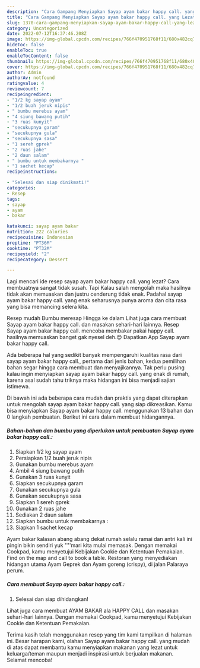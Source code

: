 ```yaml
---
description: "Cara Gampang Menyiapkan Sayap ayam bakar happy call. yang Lezat"
title: "Cara Gampang Menyiapkan Sayap ayam bakar happy call. yang Lezat"
slug: 1370-cara-gampang-menyiapkan-sayap-ayam-bakar-happy-call-yang-lezat
category: Uncategorized
date: 2022-07-12T16:37:46.208Z
image: https://img-global.cpcdn.com/recipes/766f470951768f11/680x482cq70/sayap-ayam-bakar-happy-call-foto-resep-utama.jpg
hideToc: false
enableToc: true
enableTocContent: false
thumbnail: https://img-global.cpcdn.com/recipes/766f470951768f11/680x482cq70/sayap-ayam-bakar-happy-call-foto-resep-utama.jpg
cover: https://img-global.cpcdn.com/recipes/766f470951768f11/680x482cq70/sayap-ayam-bakar-happy-call-foto-resep-utama.jpg
author: Admin
authorAv: notfound
ratingvalue: 4
reviewcount: 7
recipeingredient:
- "1/2 kg sayap ayam"
- "1/2 buah jeruk nipis"
- " bumbu merebus ayam"
- "4 siung bawang putih"
- "3 ruas kunyit"
- "secukupnya garam"
- "secukupnya gula"
- "secukupnya sasa"
- "1 sereh gprek"
- "2 ruas jahe"
- "2 daun salam"
- " bumbu untuk membakarnya "
- "1 sachet kecap"
recipeinstructions:

- "Selesai dan siap dinikmati!"
categories:
- Resep
tags:
- sayap
- ayam
- bakar

katakunci: sayap ayam bakar 
nutrition: 222 calories
recipecuisine: Indonesian
preptime: "PT36M"
cooktime: "PT32M"
recipeyield: "2"
recipecategory: Dessert

---
```



Lagi mencari ide resep sayap ayam bakar happy call. yang lezat? Cara membuatnya sangat tidak susah. Tapi Kalau salah mengolah maka hasilnya tidak akan memuaskan dan justru cenderung tidak enak. Padahal sayap ayam bakar happy call. yang enak seharusnya punya aroma dan cita rasa yang bisa memancing selera kita.


Resep mudah Bumbu meresap Hingga ke dalam Lihat juga cara membuat Sayap ayam bakar happy call. dan masakan sehari-hari lainnya. Resep Sayap ayam bakar happy call. mencoba membakar pakai happy call. hasilnya memuaskan banget gak nyesel deh.😊 Dapatkan App Sayap ayam bakar happy call.

Ada beberapa hal yang sedikit banyak mempengaruhi kualitas rasa dari sayap ayam bakar happy call., pertama dari jenis bahan, kedua pemilihan bahan segar hingga cara membuat dan menyajikannya. Tak perlu pusing kalau ingin menyiapkan sayap ayam bakar happy call. yang enak di rumah, karena asal sudah tahu triknya maka hidangan ini bisa menjadi sajian istimewa.


Di bawah ini ada beberapa cara mudah dan praktis yang dapat diterapkan untuk mengolah sayap ayam bakar happy call. yang siap dikreasikan. Kamu bisa menyiapkan Sayap ayam bakar happy call. menggunakan 13 bahan dan 0 langkah pembuatan. Berikut ini cara dalam membuat hidangannya.

<!--inarticleads1-->

##### Bahan-bahan dan bumbu yang diperlukan untuk pembuatan Sayap ayam bakar happy call.:

1. Siapkan 1/2 kg sayap ayam
1. Persiapkan 1/2 buah jeruk nipis
1. Gunakan  bumbu merebus ayam
1. Ambil 4 siung bawang putih
1. Gunakan 3 ruas kunyit
1. Siapkan secukupnya garam
1. Gunakan secukupnya gula
1. Gunakan secukupnya sasa
1. Siapkan 1 sereh gprek
1. Gunakan 2 ruas jahe
1. Sediakan 2 daun salam
1. Siapkan  bumbu untuk membakarnya :
1. Siapkan 1 sachet kecap


Ayam bakar kalasan abang abang dekat rumah selalu ramai dan antri kali ini pingin bikin sendiri yuk &#39;&#39;&#39;&#39;mari kita mulai memasak. Dengan memakai Cookpad, kamu menyetujui Kebijakan Cookie dan Ketentuan Pemakaian. Find on the map and call to book a table. Restoran yang menyediakan hidangan utama Ayam Geprek dan Ayam goreng (crispy), di jalan Palaraya perum. 

<!--inarticleads2-->

##### Cara membuat Sayap ayam bakar happy call.:


1. Selesai dan siap dihidangkan!

Lihat juga cara membuat AYAM BAKAR ala HAPPY CALL dan masakan sehari-hari lainnya. Dengan memakai Cookpad, kamu menyetujui Kebijakan Cookie dan Ketentuan Pemakaian. 

Terima kasih telah menggunakan resep yang tim kami tampilkan di halaman ini. Besar harapan kami, olahan Sayap ayam bakar happy call. yang mudah di atas dapat membantu kamu menyiapkan makanan yang lezat untuk keluarga/teman maupun menjadi inspirasi untuk berjualan makanan. Selamat mencoba!
